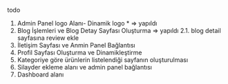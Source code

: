todo
1. Admin Panel logo Alanı- Dinamik logo  * => yapıldı
2. Blog İşlemleri ve Blog Detay Sayfası Oluşturma => yapıldı
    2.1. blog detail sayfasına review ekle
3. İletişim Sayfası ve Anmin Panel Bağlantısı 
4. Profil Sayfası Oluşturma ve Dinamikleştirme
5. Kategoriye göre ürünlerin listelendiği sayfanın oluşturulması
6. Silayder ekleme alanı ve admin panel bağlantısı
7. Dashboard alanı